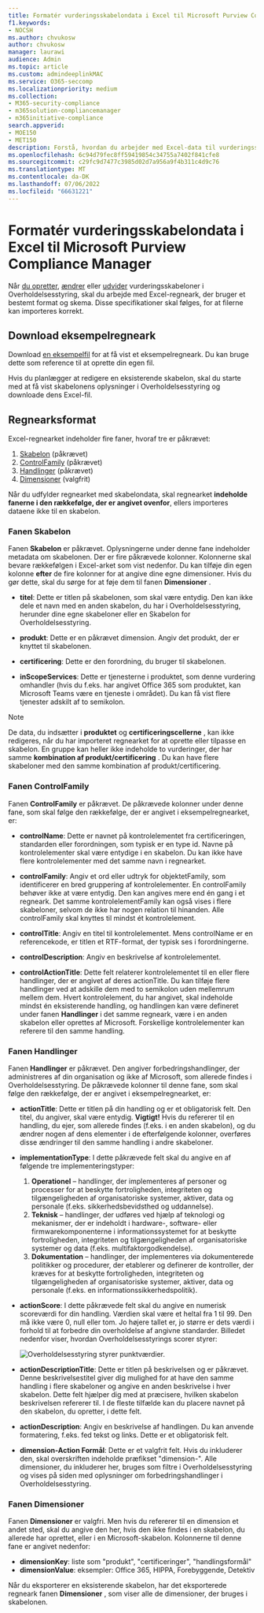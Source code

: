 ```yaml
---
title: Formatér vurderingsskabelondata i Excel til Microsoft Purview Compliance Manager
f1.keywords:
- NOCSH
ms.author: chvukosw
author: chvukosw
manager: laurawi
audience: Admin
ms.topic: article
ms.custom: admindeeplinkMAC
ms.service: O365-seccomp
ms.localizationpriority: medium
ms.collection:
- M365-security-compliance
- m365solution-compliancemanager
- m365initiative-compliance
search.appverid:
- MOE150
- MET150
description: Forstå, hvordan du arbejder med Excel-data til vurderingsskabeloner i Microsoft Purview Compliance Manager.
ms.openlocfilehash: 6c94d79fec8ff59419854c34755a7402f841cfe8
ms.sourcegitcommit: c29fc9d7477c3985d02d7a956a9f4b311c4d9c76
ms.translationtype: MT
ms.contentlocale: da-DK
ms.lasthandoff: 07/06/2022
ms.locfileid: "66631221"
---
```

# <a name="format-assessment-template-data-in-excel-for-microsoft-purview-compliance-manager"></a>Formatér vurderingsskabelondata i Excel til Microsoft Purview Compliance Manager

Når [du opretter](compliance-manager-templates-create.md), [ændrer](compliance-manager-templates-modify.md) eller [udvider](compliance-manager-templates-extend.md) vurderingsskabeloner i Overholdelsesstyring, skal du arbejde med Excel-regneark, der bruger et bestemt format og skema. Disse specifikationer skal følges, for at filerne kan importeres korrekt.

## <a name="download-example-spreadsheet"></a>Download eksempelregneark

Download [en eksempelfil](https://go.microsoft.com/fwlink/?linkid=2124865) for at få vist et eksempelregneark. Du kan bruge dette som reference til at oprette din egen fil.

Hvis du planlægger at redigere en eksisterende skabelon, skal du starte med at få vist skabelonens oplysninger i Overholdelsesstyring og downloade dens Excel-fil.

## <a name="spreadsheet-format"></a>Regnearksformat

Excel-regnearket indeholder fire faner, hvoraf tre er påkrævet:

1. [Skabelon](#template-tab) (påkrævet)
2. [ControlFamily](#controlfamily-tab) (påkrævet)
3. [Handlinger](#actions-tab) (påkrævet)
4. [Dimensioner](#dimensions-tab) (valgfrit)

Når du udfylder regnearket med skabelondata, skal regnearket **indeholde fanerne i den rækkefølge, der er angivet ovenfor**, ellers importeres dataene ikke til en skabelon.

### <a name="template-tab"></a>Fanen Skabelon

Fanen **Skabelon** er påkrævet. Oplysningerne under denne fane indeholder metadata om skabelonen. Der er fire påkrævede kolonner. Kolonnerne skal bevare rækkefølgen i Excel-arket som vist nedenfor. Du kan tilføje din egen kolonne **efter** de fire kolonner for at angive dine egne dimensioner. Hvis du gør dette, skal du sørge for at føje dem til fanen **Dimensioner** .

- **titel**: Dette er titlen på skabelonen, som skal være entydig. Den kan ikke dele et navn med en anden skabelon, du har i Overholdelsesstyring, herunder dine egne skabeloner eller en Skabelon for Overholdelsesstyring.

- **produkt**: Dette er en påkrævet dimension. Angiv det produkt, der er knyttet til skabelonen.

- **certificering**: Dette er den forordning, du bruger til skabelonen.

- **inScopeServices**: Dette er tjenesterne i produktet, som denne vurdering omhandler (hvis du f.eks. har angivet Office 365 som produktet, kan Microsoft Teams være en tjeneste i området). Du kan få vist flere tjenester adskilt af to semikolon.

> [!NOTE]
> De data, du indsætter i **produktet** og **certificeringscellerne** , kan ikke redigeres, når du har importeret regnearket for at oprette eller tilpasse en skabelon. En gruppe kan heller ikke indeholde to vurderinger, der har samme **kombination af produkt/certificering** . Du kan have flere skabeloner med den samme kombination af produkt/certificering.

### <a name="controlfamily-tab"></a>Fanen ControlFamily

Fanen **ControlFamily** er påkrævet.  De påkrævede kolonner under denne fane, som skal følge den rækkefølge, der er angivet i eksempelregnearket, er:

- **controlName**: Dette er navnet på kontrolelementet fra certificeringen, standarden eller forordningen, som typisk er en type id. Navne på kontrolelementer skal være entydige i en skabelon. Du kan ikke have flere kontrolelementer med det samme navn i regnearket.

- **controlFamily**: Angiv et ord eller udtryk for objektetFamily, som identificerer en bred gruppering af kontrolelementer. En controlFamily behøver ikke at være entydig. Den kan angives mere end én gang i et regneark. Det samme kontrolelementFamily kan også vises i flere skabeloner, selvom de ikke har nogen relation til hinanden. Alle controlFamily skal knyttes til mindst ét kontrolelement.

- **controlTitle**: Angiv en titel til kontrolelementet. Mens controlName er en referencekode, er titlen et RTF-format, der typisk ses i forordningerne.

- **controlDescription**: Angiv en beskrivelse af kontrolelementet.

- **controlActionTitle**: Dette felt relaterer kontrolelementet til en eller flere handlinger, der er angivet af deres actionTitle. Du kan tilføje flere handlinger ved at adskille dem med to semikolon uden mellemrum mellem dem. Hvert kontrolelement, du har angivet, skal indeholde mindst én eksisterende handling, og handlingen kan være defineret under fanen **Handlinger** i det samme regneark, være i en anden skabelon eller oprettes af Microsoft. Forskellige kontrolelementer kan referere til den samme handling.

### <a name="actions-tab"></a>Fanen Handlinger

Fanen **Handlinger** er påkrævet.  Den angiver forbedringshandlinger, der administreres af din organisation og ikke af Microsoft, som allerede findes i Overholdelsesstyring. De påkrævede kolonner til denne fane, som skal følge den rækkefølge, der er angivet i eksempelregnearket, er:

- **actionTitle**: Dette er titlen på din handling og er et obligatorisk felt. Den titel, du angiver, skal være entydig. **Vigtigt!** Hvis du refererer til en handling, du ejer, som allerede findes (f.eks. i en anden skabelon), og du ændrer nogen af dens elementer i de efterfølgende kolonner, overføres disse ændringer til den samme handling i andre skabeloner.

- **implementationType**: I dette påkrævede felt skal du angive en af følgende tre implementeringstyper: 
  1) **Operationel** – handlinger, der implementeres af personer og processer for at beskytte fortroligheden, integriteten og tilgængeligheden af organisatoriske systemer, aktiver, data og personale (f.eks. sikkerhedsbevidsthed og uddannelse).      
  2) **Teknisk** – handlinger, der udføres ved hjælp af teknologi og mekanismer, der er indeholdt i hardware-, software- eller firmwarekomponenterne i informationssystemet for at beskytte fortroligheden, integriteten og tilgængeligheden af organisatoriske systemer og data (f.eks. multifaktorgodkendelse).
  3) **Dokumentation** – handlinger, der implementeres via dokumenterede politikker og procedurer, der etablerer og definerer de kontroller, der kræves for at beskytte fortroligheden, integriteten og tilgængeligheden af organisatoriske systemer, aktiver, data og personale (f.eks. en informationssikkerhedspolitik).

- **actionScore**: I dette påkrævede felt skal du angive en numerisk scoreværdi for din handling. Værdien skal være et heltal fra 1 til 99. Den må ikke være 0, null eller tom. Jo højere tallet er, jo større er dets værdi i forhold til at forbedre din overholdelse af angivne standarder. Billedet nedenfor viser, hvordan Overholdelsesstyrings scorer styrer:

  ![Overholdelsesstyring styrer punktværdier.](../media/compliance-score-action-scoring.png "Overholdelsesstyring styrer punktværdier")

- **actionDescriptionTitle**: Dette er titlen på beskrivelsen og er påkrævet. Denne beskrivelsestitel giver dig mulighed for at have den samme handling i flere skabeloner og angive en anden beskrivelse i hver skabelon.  Dette felt hjælper dig med at præcisere, hvilken skabelon beskrivelsen refererer til. I de fleste tilfælde kan du placere navnet på den skabelon, du opretter, i dette felt.

- **actionDescription**: Angiv en beskrivelse af handlingen. Du kan anvende formatering, f.eks. fed tekst og links. Dette er et obligatorisk felt.

- **dimension-Action Formål**: Dette er et valgfrit felt. Hvis du inkluderer den, skal overskriften indeholde præfikset "dimension-". Alle dimensioner, du inkluderer her, bruges som filtre i Overholdelsesstyring og vises på siden med oplysninger om forbedringshandlinger i Overholdelsesstyring.

### <a name="dimensions-tab"></a>Fanen Dimensioner

Fanen **Dimensioner** er valgfri. Men hvis du refererer til en dimension et andet sted, skal du angive den her, hvis den ikke findes i en skabelon, du allerede har oprettet, eller i en Microsoft-skabelon. Kolonnerne til denne fane er angivet nedenfor:

- **dimensionKey**: liste som "produkt", "certificeringer", "handlingsformål"
- **dimensionValue**: eksempler: Office 365, HIPPA, Forebyggende, Detektiv

Når du eksporterer en eksisterende skabelon, har det eksporterede regneark fanen **Dimensioner** , som viser alle de dimensioner, der bruges i skabelonen.
